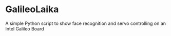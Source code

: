 GalileoLaika
============

A simple Python script to show face recognition and servo controlling on an Intel Galileo Board
